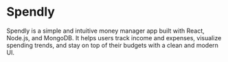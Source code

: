 # Spendly
Spendly is a simple and intuitive money manager app built with React, Node.js, and MongoDB. It helps users track income and expenses, visualize spending trends, and stay on top of their budgets with a clean and modern UI.
